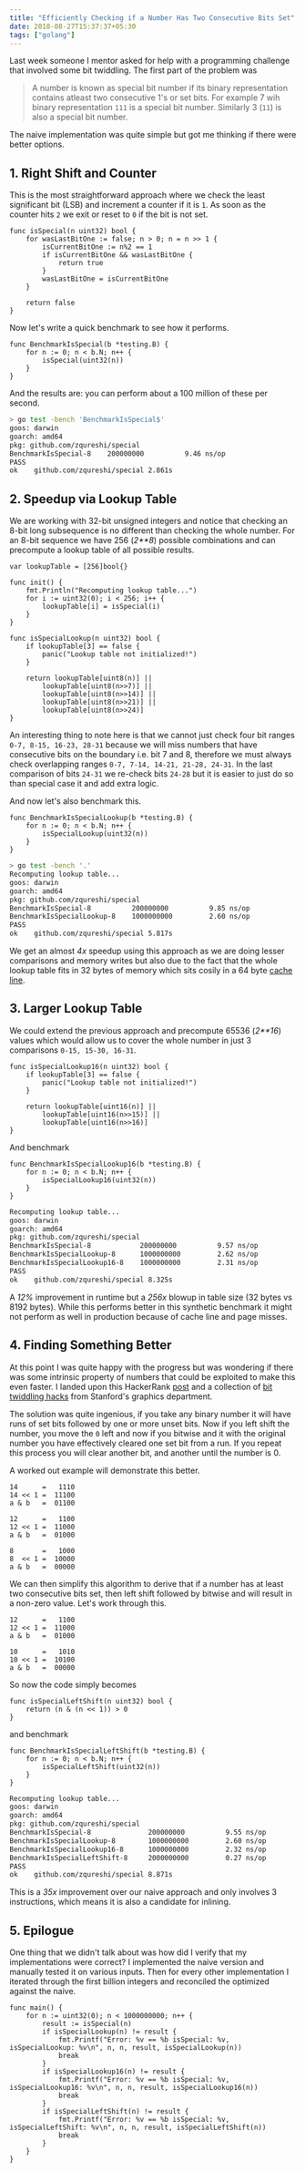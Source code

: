 ```yaml
---
title: "Efficiently Checking if a Number Has Two Consecutive Bits Set"
date: 2018-08-27T15:37:37+05:30
tags: ["golang"]
---
```


Last week someone I mentor asked for help with a programming challenge that
involved some bit twiddling. The first part of the problem was

> A number is known as special bit number if its binary representation contains atleast two
> consecutive 1's or set bits. For example 7 wih binary representation `111` is a special
> bit number. Similarly 3 (`11`) is also a special bit number.

The naive implementation was quite simple but got me thinking if there were better options.

## 1. Right Shift and Counter

This is the most straightforward approach where we check the least significant
bit (LSB) and increment a counter if it is `1`. As soon as the counter hits `2`
we exit or reset to `0` if the bit is not set.

```golang
func isSpecial(n uint32) bool {
	for wasLastBitOne := false; n > 0; n = n >> 1 {
		isCurrentBitOne := n%2 == 1
		if isCurrentBitOne && wasLastBitOne {
			return true
		}
		wasLastBitOne = isCurrentBitOne
	}

	return false
}
```

Now let's write a quick benchmark to see how it performs.

```golang
func BenchmarkIsSpecial(b *testing.B) {
	for n := 0; n < b.N; n++ {
		isSpecial(uint32(n))
	}
}
```

And the results are: you can perform about a 100 million of these per second.

```bash
> go test -bench 'BenchmarkIsSpecial$'
goos: darwin
goarch: amd64
pkg: github.com/zqureshi/special
BenchmarkIsSpecial-8    200000000          9.46 ns/op
PASS
ok    github.com/zqureshi/special 2.861s
```

## 2. Speedup via Lookup Table

We are working with 32-bit unsigned integers and notice that checking an 8-bit
long subsequence is no different than checking the whole number. For an 8-bit
sequence we have 256 (_2**8_) possible combinations and can precompute a lookup
table of all possible results.

```golang
var lookupTable = [256]bool{}

func init() {
	fmt.Println("Recomputing lookup table...")
	for i := uint32(0); i < 256; i++ {
		lookupTable[i] = isSpecial(i)
	}
}

func isSpecialLookup(n uint32) bool {
	if lookupTable[3] == false {
		panic("Lookup table not initialized!")
	}

	return lookupTable[uint8(n)] ||
		lookupTable[uint8(n>>7)] ||
		lookupTable[uint8(n>>14)] ||
		lookupTable[uint8(n>>21)] ||
		lookupTable[uint8(n>>24)]
}
```

An interesting thing to note here is that we cannot just check four bit ranges
`0-7, 8-15, 16-23, 28-31` because we will miss numbers that have consecutive
bits on the boundary i.e. bit 7 and 8, therefore we must always check
overlapping ranges `0-7, 7-14, 14-21, 21-28, 24-31`. In the last comparison of
bits `24-31` we re-check bits `24-28` but it is easier to just do so than special
case it and add extra logic.

And now let's also benchmark this.

```golang
func BenchmarkIsSpecialLookup(b *testing.B) {
	for n := 0; n < b.N; n++ {
		isSpecialLookup(uint32(n))
	}
}
```

```bash
> go test -bench '.'
Recomputing lookup table...
goos: darwin
goarch: amd64
pkg: github.com/zqureshi/special
BenchmarkIsSpecial-8          200000000          9.85 ns/op
BenchmarkIsSpecialLookup-8    1000000000         2.60 ns/op
PASS
ok    github.com/zqureshi/special 5.817s
```

We get an almost *4x* speedup using this approach as we are doing lesser
comparisons and memory writes but also due to the fact that the whole lookup
table fits in 32 bytes of memory which sits cosily in a 64 byte
[cache line](https://lwn.net/Articles/252125/).

## 3. Larger Lookup Table

We could extend the previous approach and precompute 65536 (_2**16_) values which would
allow us to cover the whole number in just 3 comparisons `0-15, 15-30, 16-31`.

```golang
func isSpecialLookup16(n uint32) bool {
	if lookupTable[3] == false {
		panic("Lookup table not initialized!")
	}

	return lookupTable[uint16(n)] ||
		lookupTable[uint16(n>>15)] ||
		lookupTable[uint16(n>>16)]
}
```

And benchmark

```golang
func BenchmarkIsSpecialLookup16(b *testing.B) {
	for n := 0; n < b.N; n++ {
		isSpecialLookup16(uint32(n))
	}
}
```

```bash
Recomputing lookup table...
goos: darwin
goarch: amd64
pkg: github.com/zqureshi/special
BenchmarkIsSpecial-8            200000000          9.57 ns/op
BenchmarkIsSpecialLookup-8      1000000000         2.62 ns/op
BenchmarkIsSpecialLookup16-8    1000000000         2.31 ns/op
PASS
ok    github.com/zqureshi/special 8.325s
```

A *12%* improvement in runtime but a *256x* blowup in table size (32 bytes vs
8192 bytes). While this performs better in this synthetic benchmark it might
not perform as well in production because of cache line and page misses.

## 4. Finding Something Better

At this point I was quite happy with the progress but was wondering if there was some intrinsic property of numbers that could be exploited to make this even faster. I landed upon this HackerRank [post](https://www.hackerrank.com/challenges/linkedin-practice-binary-numbers/forum) and a collection of [bit twiddling hacks](https://graphics.stanford.edu/~seander/bithacks.html#CountBitsSetKernighan) from Stanford's graphics department.

The solution was quite ingenious, if you take any binary number it will have
runs of set bits followed by one or more unset bits. Now if you left shift the
number, you move the `0` left and now if you bitwise and it with the original
number you have effectively cleared one set bit from a run. If you repeat this
process you will clear another bit, and another until the number is 0.

A worked out example will demonstrate this better.

```
14      =   1110
14 << 1 =  11100
a & b   =  01100

12      =   1100
12 << 1 =  11000
a & b   =  01000

8       =   1000
8  << 1 =  10000
a & b   =  00000
```

We can then simplify this algorithm to derive that if a number has at least two
consecutive bits set, then left shift followed by bitwise and will result in a
non-zero value. Let's work through this.

```
12      =   1100
12 << 1 =  11000
a & b   =  01000

10      =   1010
10 << 1 =  10100
a & b   =  00000
```

So now the code simply becomes

```golang
func isSpecialLeftShift(n uint32) bool {
	return (n & (n << 1)) > 0
}
```

and benchmark

```golang
func BenchmarkIsSpecialLeftShift(b *testing.B) {
	for n := 0; n < b.N; n++ {
		isSpecialLeftShift(uint32(n))
	}
}
```

```bash
Recomputing lookup table...
goos: darwin
goarch: amd64
pkg: github.com/zqureshi/special
BenchmarkIsSpecial-8              200000000          9.55 ns/op
BenchmarkIsSpecialLookup-8        1000000000         2.60 ns/op
BenchmarkIsSpecialLookup16-8      1000000000         2.32 ns/op
BenchmarkIsSpecialLeftShift-8     2000000000         0.27 ns/op
PASS
ok    github.com/zqureshi/special 8.871s
```

This is a *35x* improvement over our naive approach and only involves 3 instructions, which means it is also a candidate for inlining.

## 5. Epilogue

One thing that we didn't talk about was how did I verify that my implementations were correct? I implemented the naive version and manually tested it on various inputs. Then for every other implementation I iterated through the first billion integers and reconciled the optimized against the naive.

```golang
func main() {
	for n := uint32(0); n < 1000000000; n++ {
		result := isSpecial(n)
		if isSpecialLookup(n) != result {
			fmt.Printf("Error: %v == %b isSpecial: %v, isSpecialLookup: %v\n", n, n, result, isSpecialLookup(n))
			break
		}
		if isSpecialLookup16(n) != result {
			fmt.Printf("Error: %v == %b isSpecial: %v, isSpecialLookup16: %v\n", n, n, result, isSpecialLookup16(n))
			break
		}
		if isSpecialLeftShift(n) != result {
			fmt.Printf("Error: %v == %b isSpecial: %v, isSpecialLeftShift: %v\n", n, n, result, isSpecialLeftShift(n))
			break
		}
	}
}
```

<!--more-->
